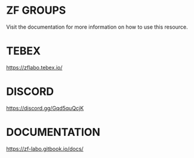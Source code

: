 # ZF GROUPS
Visit the documentation for more information on how to use this resource.

# TEBEX
https://zflabo.tebex.io/

# DISCORD
https://discord.gg/Gqd5quQcjK

# DOCUMENTATION
https://zf-labo.gitbook.io/docs/
